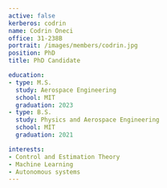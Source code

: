 ```yaml
---
active: false
kerberos: codrin
name: Codrin Oneci
office: 31-238B
portrait: /images/members/codrin.jpg
position: PhD
title: PhD Candidate

education:
- type: M.S.
  study: Aerospace Engineering
  school: MIT
  graduation: 2023
- type: B.S.
  study: Physics and Aerospace Engineering
  school: MIT
  graduation: 2021

interests:
- Control and Estimation Theory
- Machine Learning
- Autonomous systems
---
```

